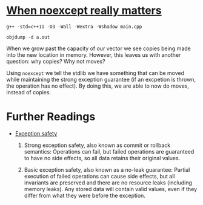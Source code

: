# [When noexcept really matters](https://www.youtube.com/watch?v=AG_63_edgUg&feature=youtu.be&a=)

```
g++ -std=c++11 -O3 -Wall -Wextra -Wshadow main.cpp 

objdump -d a.out
```

When we grow past the capacity of our vector we see copies being made into the
new location in memory.
However, this leaves us with another question: why copies? Why not moves?

Using `noexcept` we tell the stdlib we have something that can be moved while
maintaining the strong exception guarantee (if an excpetion is thrown, the
operation has no effect). By doing this, we are able to now do moves, 
instead of copies.

# Further Readings
* [Exception safety](https://en.wikipedia.org/wiki/Exception_safety) 
  1. Strong exception safety, also known as commit or rollback semantics:
  Operations can fail, but failed operations are guaranteed to have no side
  effects, so all data retains their original values.

  2. Basic exception safety, also known as a no-leak guarantee: Partial execution
  of failed operations can cause side effects, but all invariants are preserved
  and there are no resource leaks (including memory leaks). Any stored data
  will contain valid values, even if they differ from what they were before the
  exception.
